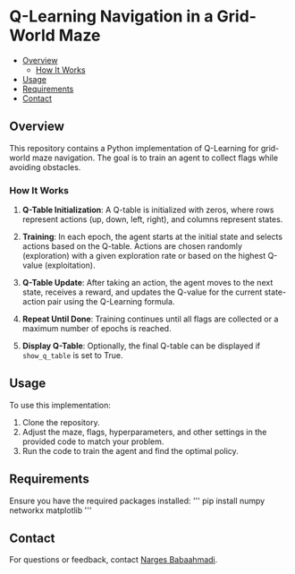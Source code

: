 # Q-Learning Navigation in a Grid-World Maze

- [Overview](#overview)
  - [How It Works](#how-it-works)
- [Usage](#usage)
- [Requirements](#requirements)
- [Contact](#contact)

## Overview

This repository contains a Python implementation of Q-Learning for grid-world maze navigation. The goal is to train an agent to collect flags while avoiding obstacles. 

### How It Works

1. **Q-Table Initialization**: A Q-table is initialized with zeros, where rows represent actions (up, down, left, right), and columns represent states.

2. **Training**: In each epoch, the agent starts at the initial state and selects actions based on the Q-table. Actions are chosen randomly (exploration) with a given exploration rate or based on the highest Q-value (exploitation).

3. **Q-Table Update**: After taking an action, the agent moves to the next state, receives a reward, and updates the Q-value for the current state-action pair using the Q-Learning formula.

4. **Repeat Until Done**: Training continues until all flags are collected or a maximum number of epochs is reached.

5. **Display Q-Table**: Optionally, the final Q-table can be displayed if `show_q_table` is set to True.

## Usage

To use this implementation:

1. Clone the repository.
2. Adjust the maze, flags, hyperparameters, and other settings in the provided code to match your problem.
3. Run the code to train the agent and find the optimal policy.

## Requirements

Ensure you have the required packages installed:
'''
pip install numpy networkx matplotlib
'''


## Contact

For questions or feedback, contact [Narges Babaahmadi](mailto:nargesbabaahmadi7@gmail.com).



